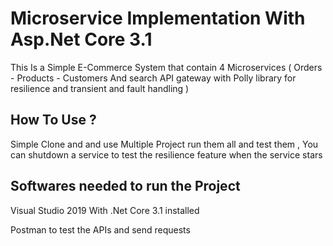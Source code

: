 # Microservice Implementation With Asp.Net Core 3.1 

This Is a Simple E-Commerce System that contain 4 Microservices ( Orders - Products - Customers And search API gateway with Polly library for resilience and transient and fault handling )



## How To Use ?

Simple Clone and and use Multiple Project run them all and test them , You can shutdown a service to test the resilience feature when the service stars  




## Softwares needed to run the Project


Visual Studio 2019 With .Net Core 3.1 installed 

Postman to test the APIs and send requests 
